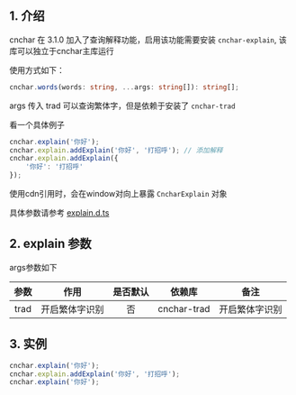 ## 1. 介绍

cnchar 在 3.1.0 加入了查询解释功能，启用该功能需要安装 `cnchar-explain`, 该库可以独立于cnchar主库运行

使用方式如下：

```ts
cnchar.words(words: string, ...args: string[]): string[];
```

args 传入 trad 可以查询繁体字，但是依赖于安装了 `cnchar-trad`

看一个具体例子

```js
cnchar.explain('你好');
cnchar.explain.addExplain('你好', '打招呼'); // 添加解释
cnchar.explain.addExplain({
    '你好': '打招呼'
});
```

使用cdn引用时，会在window对向上暴露 `CncharExplain` 对象

具体参数请参考 [explain.d.ts](https://github.com/theajack/cnchar/blob/master/src/cnchar-types/plugin/explain/index.d.ts)

## 2. explain 参数

args参数如下

|  参数   |    作用    | 是否默认 |  依赖库   |   备注    |
| :-----: | :----: | :------: | :---: | :---: |
|  trad   | 开启繁体字识别 |    否    | cnchar-trad |  开启繁体字识别  |

## 3. 实例

```js
cnchar.explain('你好');
cnchar.explain.addExplain('你好', '打招呼');
cnchar.explain('你好');
```
